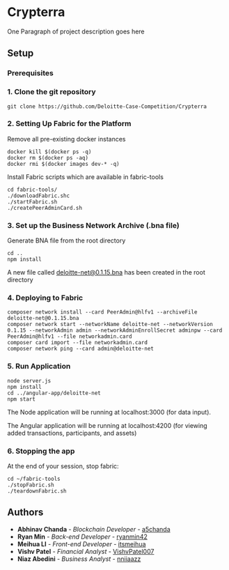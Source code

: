 # Crypterra

One Paragraph of project description goes here

## Setup

### Prerequisites

### 1. Clone the git repository

```
git clone https://github.com/Deloitte-Case-Competition/Crypterra

```
### 2. Setting Up Fabric for the Platform


Remove all pre-existing docker instances 

```
docker kill $(docker ps -q)
docker rm $(docker ps -aq)
docker rmi $(docker images dev-* -q)

```
Install Fabric scripts which are available in fabric-tools

```
cd fabric-tools/
./downloadFabric.shc
./startFabric.sh
./createPeerAdminCard.sh

```
### 3. Set up the Business Network Archive (.bna file)
Generate BNA file from the root directory

```
cd ..
npm install

```
A new file called deloitte-net@0.1.15.bna has been created in the root directory
 
### 4. Deploying to Fabric

```
composer network install --card PeerAdmin@hlfv1 --archiveFile deloitte-net@0.1.15.bna
composer network start --networkName deloitte-net --networkVersion 0.1.15 --networkAdmin admin --networkAdminEnrollSecret adminpw --card PeerAdmin@hlfv1 --file networkadmin.card
composer card import --file networkadmin.card
composer network ping --card admin@deloitte-net

```
### 5. Run Application

```
node server.js
npm install  
cd ../angular-app/deloitte-net
npm start

```

The Node application will be running at localhost:3000 (for data input).

The Angular application will be running at localhost:4200 (for viewing added transactions, participants, and assets) 

### 6. Stopping the app
At the end of your session, stop fabric:

```
cd ~/fabric-tools
./stopFabric.sh
./teardownFabric.sh

```

## Authors

* **Abhinav Chanda** - *Blockchain Developer* - [a5chanda](https://github.com/a5chanda)
* **Ryan Min** - *Back-end Developer* - [ryanmin42](https://github.com/ryanmin42) 
* **Meihua LI** - *Front-end Developer* - [itsmeihua](https://github.com/itsmeihua)  
* **Vishv Patel** - *Financial Analyst* - [VishvPatel007](https://github.com/VishvPatel007)
* **Niaz Abedini** - *Business Analyst* - [nniiaazz](https://github.com/nniiaazz) 
